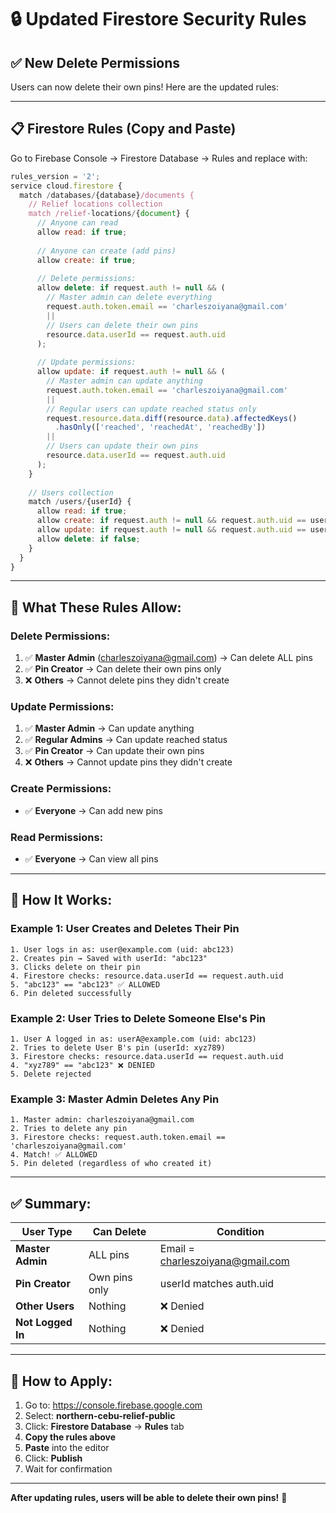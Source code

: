 # 🔒 Updated Firestore Security Rules

## ✅ New Delete Permissions

Users can now delete their own pins! Here are the updated rules:

---

## 📋 Firestore Rules (Copy and Paste)

Go to Firebase Console → Firestore Database → Rules and replace with:

```javascript
rules_version = '2';
service cloud.firestore {
  match /databases/{database}/documents {
    // Relief locations collection
    match /relief-locations/{document} {
      // Anyone can read
      allow read: if true;
      
      // Anyone can create (add pins)
      allow create: if true;
      
      // Delete permissions:
      allow delete: if request.auth != null && (
        // Master admin can delete everything
        request.auth.token.email == 'charleszoiyana@gmail.com'
        ||
        // Users can delete their own pins
        resource.data.userId == request.auth.uid
      );
      
      // Update permissions:
      allow update: if request.auth != null && (
        // Master admin can update anything
        request.auth.token.email == 'charleszoiyana@gmail.com'
        ||
        // Regular users can update reached status only
        request.resource.data.diff(resource.data).affectedKeys()
          .hasOnly(['reached', 'reachedAt', 'reachedBy'])
        ||
        // Users can update their own pins
        resource.data.userId == request.auth.uid
      );
    }
    
    // Users collection
    match /users/{userId} {
      allow read: if true;
      allow create: if request.auth != null && request.auth.uid == userId;
      allow update: if request.auth != null && request.auth.uid == userId;
      allow delete: if false;
    }
  }
}
```

---

## 🔐 What These Rules Allow:

### **Delete Permissions:**
1. ✅ **Master Admin** (charleszoiyana@gmail.com) → Can delete ALL pins
2. ✅ **Pin Creator** → Can delete their own pins only
3. ❌ **Others** → Cannot delete pins they didn't create

### **Update Permissions:**
1. ✅ **Master Admin** → Can update anything
2. ✅ **Regular Admins** → Can update reached status
3. ✅ **Pin Creator** → Can update their own pins
4. ❌ **Others** → Cannot update pins they didn't create

### **Create Permissions:**
- ✅ **Everyone** → Can add new pins

### **Read Permissions:**
- ✅ **Everyone** → Can view all pins

---

## 🎯 How It Works:

### Example 1: User Creates and Deletes Their Pin
```
1. User logs in as: user@example.com (uid: abc123)
2. Creates pin → Saved with userId: "abc123"
3. Clicks delete on their pin
4. Firestore checks: resource.data.userId == request.auth.uid
5. "abc123" == "abc123" ✅ ALLOWED
6. Pin deleted successfully
```

### Example 2: User Tries to Delete Someone Else's Pin
```
1. User A logged in as: userA@example.com (uid: abc123)
2. Tries to delete User B's pin (userId: xyz789)
3. Firestore checks: resource.data.userId == request.auth.uid
4. "xyz789" == "abc123" ❌ DENIED
5. Delete rejected
```

### Example 3: Master Admin Deletes Any Pin
```
1. Master admin: charleszoiyana@gmail.com
2. Tries to delete any pin
3. Firestore checks: request.auth.token.email == 'charleszoiyana@gmail.com'
4. Match! ✅ ALLOWED
5. Pin deleted (regardless of who created it)
```

---

## ✅ Summary:

| User Type | Can Delete | Condition |
|-----------|------------|-----------|
| **Master Admin** | ALL pins | Email = charleszoiyana@gmail.com |
| **Pin Creator** | Own pins only | userId matches auth.uid |
| **Other Users** | Nothing | ❌ Denied |
| **Not Logged In** | Nothing | ❌ Denied |

---

## 🔧 How to Apply:

1. Go to: https://console.firebase.google.com
2. Select: **northern-cebu-relief-public**
3. Click: **Firestore Database** → **Rules** tab
4. **Copy the rules above**
5. **Paste** into the editor
6. Click: **Publish**
7. Wait for confirmation

---

**After updating rules, users will be able to delete their own pins!** 🎉

